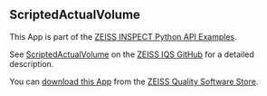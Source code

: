 ## ScriptedActualVolume

This App is part of the [ZEISS INSPECT Python API Examples](https://zeissiqs.github.io/zeiss-inspect-addon-api/2025/python_examples/index.html).

See [ScriptedActualVolume](https://zeissiqs.github.io/zeiss-inspect-addon-api/2025/python_examples/scripted_actuals/scripted_actual_volume.html) on the [ZEISS IQS GitHub](https://zeissiqs.github.io/zeiss-inspect-addon-api/2025/index.html) for a detailed description.

You can [download this App](https://software-store.zeiss.com/products/apps/ScriptedActualVolume) from the [ZEISS Quality Software Store](https://software-store.zeiss.com).